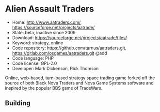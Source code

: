 # Alien Assault Traders

- Home: http://www.aatraders.com/, https://sourceforge.net/projects/aatrade/
- State: beta, inactive since 2009
- Download: https://sourceforge.net/projects/aatrade/files/
- Keyword: strategy, online
- Code repository: https://github.com/tarnus/aatraders.git, https://gitlab.com/osgames/aatraders.git @add
- Code language: PHP
- Code license: GPL-2.0
- Developer: Mark Dickenson, Rick Thomson

Online, web-based, turn-based strategy space trading game forked off the source of both Black Nova Traders and Nova Game Systems software and inspired by the popular BBS game of TradeWars.

## Building
